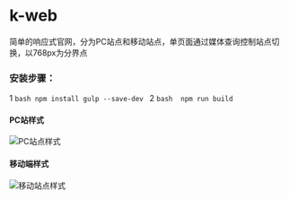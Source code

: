 # k-web
简单的响应式官网，分为PC站点和移动站点，单页面通过媒体查询控制站点切换，以768px为分界点
### 安装步骤：
1 ```bash
npm install gulp --save-dev ```
2 ```bash 
npm run build ```
#### PC站样式
![PC站点样式](http://wx1.sinaimg.cn/mw690/0060lm7Tly1ftj01p6ftdj31kw0v748d.jpg
)
#### 移动端样式
![移动站点样式](http://wx2.sinaimg.cn/mw690/0060lm7Tly1ftj01o753vj30j80y6dja.jpg
)

